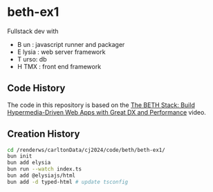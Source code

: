 # beth-ex1

Fullstack dev with

- B un : javascript runner and packager
- E lysia : web server framework
- T urso: db
- H TMX : front end framework

## Code History

The code in this repository is based on the
[The BETH Stack: Build Hypermedia-Driven Web Apps with Great DX and Performance](https://youtu.be/cpzowDDJj24?si=SE5Qvf3WLgcbW5IH)
video.

## Creation History

```bash
cd /renderws/carltonData/cj2024/code/beth/beth-ex1/
bun init
bun add elysia
bun run --watch index.ts
bun add @elysiajs/html
bun add -d typed-html # update tsconfig
```
